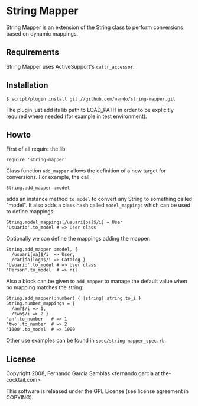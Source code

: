 # String Mapper

String Mapper is an extension of the String class to perform conversions based on dynamic mappings. 

## Requirements

String Mapper uses ActiveSupport's `cattr_accessor`.

## Installation

    $ script/plugin install git://github.com/nando/string-mapper.git

The plugin just add its lib path to LOAD_PATH in order to be explicitly required where needed (for example in test environment).

## Howto

First of all require the lib:

    require 'string-mapper'

Class function `add_mapper` allows the definition of a new target for conversions. For example, the call:

    String.add_mapper :model

adds an instance method `to_model` to convert any String to something called "model". It also adds a class hash called `model_mappings` which can be used to define mappings:

    String.model_mappings[/usuari[oa]$/i] = User
    'Usuario'.to_model # => User class  

Optionally we can define the mappings adding the mapper:

    String.add_mapper :model, {
      /usuari[oa]$/i  => User,
      /cat[áa]logo$/i => Catalog }
    'Usuario'.to_model # => User class  
    'Person'.to_model  # => nil

Also a block can be given to `add_mapper` to manage the default value when no mapping matches the string:

    String.add_mapper(:number) { |string| string.to_i }
    String.number_mappings = {
      /an?$/i => 1,
      /two$/i => 2 }
    'an'.to_number   # => 1  
    'two'.to_number  # => 2  
    '1000'.to_model  # => 1000

Other use examples can be found in `spec/string-mapper_spec.rb`.


## License

Copyright 2008, Fernando García Samblas <fernando.garcia at the-cocktail.com>

This software is released under the GPL License (see license agreement in COPYING).

